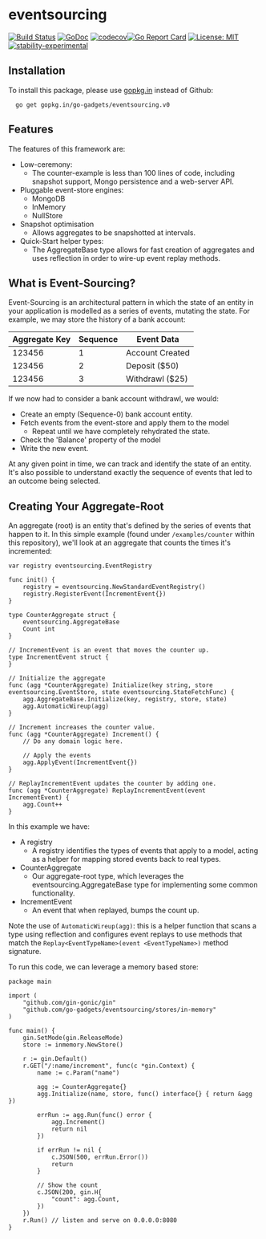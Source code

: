 # eventsourcing

[![Build Status](https://travis-ci.org/go-gadgets/eventsourcing.svg?branch=master)](https://travis-ci.org/go-gadgets/eventsourcing)
[![GoDoc](https://godoc.org/github.com/go-gadgets/eventsourcing?status.svg)](https://godoc.org/github.com/go-gadgets/eventsourcing)
[![codecov](https://codecov.io/gh/go-gadgets/eventsourcing/branch/master/graph/badge.svg)](https://codecov.io/gh/go-gadgets/eventsourcing)[![Go Report Card](https://goreportcard.com/badge/github.com/go-gadgets/eventsourcing)](https://goreportcard.com/report/github.com/go-gadgets/eventsourcing)
[![License: MIT](https://img.shields.io/badge/License-MIT-yellow.svg)](https://opensource.org/licenses/MIT)
[![stability-experimental](https://img.shields.io/badge/stability-experimental-orange.svg)](https://github.com/emersion/stability-badges#experimental)

## Installation
To install this package, please use [gopkg.in](https://gopkg.in/go-gadgets/eventsourcing.v0) instead of Github:

```
  go get gopkg.in/go-gadgets/eventsourcing.v0
```

## Features
The features of this framework are:

 - Low-ceremony:
   - The counter-example is less than 100 lines of code, including snapshot support, Mongo persistence and a web-server API.
 - Pluggable event-store engines:
   - MongoDB
   - InMemory
   - NullStore
 - Snapshot optimisation
   - Allows aggregates to be snapshotted at intervals.
 - Quick-Start helper types:
   - The AggregateBase type allows for fast creation of aggregates and uses reflection in order to wire-up event replay methods.
  

## What is Event-Sourcing?
Event-Sourcing is an architectural pattern in which the state of an entity in your application is modelled as a series of events, mutating the state. For example, we may store the history of a bank account:

| Aggregate Key | Sequence | Event Data |
|---------------|----------|------------|
| 123456 | 1 | Account Created |
| 123456 | 2 | Deposit ($50) |
| 123456 | 3 | Withdrawl ($25) |

If we now had to consider a bank account withdrawl, we would:
 
  - Create an empty (Sequence-0) bank account entity.
  - Fetch events from the event-store and apply them to the model
     - Repeat until we have completely rehydrated the state.
  - Check the 'Balance' property of the model
  - Write the new event.

At any given point in time, we can track and identify the state of an entity. It's also possible to understand exactly the sequence of events that led to an outcome being selected.

## Creating Your Aggregate-Root
An aggregate (root) is an entity that's defined by the series of events that happen to it. In this simple example (found under `/examples/counter` within this repository), we'll look at an aggregate that counts the times it's incremented:

````
var registry eventsourcing.EventRegistry

func init() {
	registry = eventsourcing.NewStandardEventRegistry()
	registry.RegisterEvent(IncrementEvent{})
}

type CounterAggregate struct {
	eventsourcing.AggregateBase 
	Count int 
}

// IncrementEvent is an event that moves the counter up.
type IncrementEvent struct {
}

// Initialize the aggregate
func (agg *CounterAggregate) Initialize(key string, store eventsourcing.EventStore, state eventsourcing.StateFetchFunc) {
	agg.AggregateBase.Initialize(key, registry, store, state)
	agg.AutomaticWireup(agg)
}

// Increment increases the counter value.
func (agg *CounterAggregate) Increment() {
	// Do any domain logic here.

	// Apply the events
	agg.ApplyEvent(IncrementEvent{})
}

// ReplayIncrementEvent updates the counter by adding one.
func (agg *CounterAggregate) ReplayIncrementEvent(event IncrementEvent) {
	agg.Count++
}
````

In this example we have:

 - A registry
   - A registry identifies the types of events that apply to a model, acting as a helper for mapping stored events back to real types.
 - CounterAggregate
   - Our aggregate-root type, which leverages the eventsourcing.AggregateBase type for implementing some common functionality.
 - IncrementEvent
   - An event that when replayed, bumps the count up.

Note the use of `AutomaticWireup(agg)`: this is a helper function that scans a type using reflection and configures event replays to use methods that match the `Replay<EventTypeName>(event <EventTypeName>)` method signature.

To run this code, we can leverage a memory based store:

```
package main

import (
	"github.com/gin-gonic/gin"
	"github.com/go-gadgets/eventsourcing/stores/in-memory"
)

func main() {
	gin.SetMode(gin.ReleaseMode)
	store := inmemory.NewStore()

	r := gin.Default()
	r.GET("/:name/increment", func(c *gin.Context) {
		name := c.Param("name")

		agg := CounterAggregate{}
		agg.Initialize(name, store, func() interface{} { return &agg })

		errRun := agg.Run(func() error {
			agg.Increment()
			return nil
		})

		if errRun != nil {
			c.JSON(500, errRun.Error())
			return
		}

		// Show the count
		c.JSON(200, gin.H{
			"count": agg.Count,
		})
	})
	r.Run() // listen and serve on 0.0.0.0:8080
}
```

